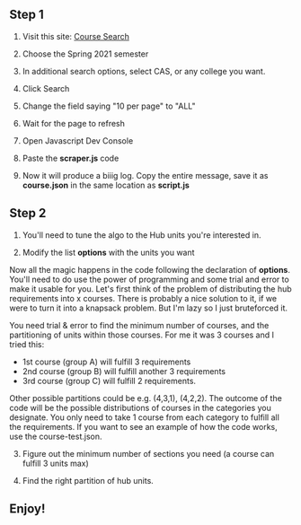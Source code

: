 ## Step 1
1. Visit this site:
[Course Search](https://www.bu.edu/phpbin/course-search)

2. Choose the Spring 2021 semester
3. In additional search options, select CAS, or any college you want.
4. Click Search
5. Change the field saying "10 per page" to "ALL"
6. Wait for the page to refresh
7. Open Javascript Dev Console
8. Paste the __scraper.js__ code
9. Now it will produce a biiig log. Copy the entire message, save it as __course.json__ in the same location as __script.js__

## Step 2
1. You'll need to tune the algo to the Hub units you're interested in.

2. Modify the list __options__ with the units you want

Now all the magic happens in the code following the declaration of __options__. You'll need to do use the power of programming and some trial and error to make it usable for you. Let's first think of the problem of distributing the hub requirements into x courses. There is probably a nice solution to it, if we were to turn it into a knapsack problem. But I'm lazy so I just bruteforced it.

You need trial & error to find the minimum number of courses, and the partitioning of units within those courses. For me it was 3 courses and I tried this:
- 1st course (group A) will fulfill 3 requirements
- 2nd course (group B) will fulfill another 3 requirements
- 3rd course (group C) will fulfill 2 requirements.

Other possible partitions could be e.g. (4,3,1), (4,2,2). The outcome of the code will be the possible distributions of courses in the categories you designate. You only need to take 1 course from each category to fulfill all the requirements. If you want to see an example of how the code works, use the course-test.json.

3. Figure out the minimum number of sections you need (a course can fulfill 3 units max)

4. Find the right partition of hub units.

## Enjoy!
